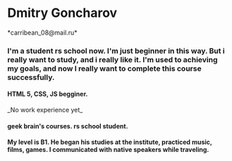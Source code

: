<h1> Dmitry Goncharov </h1>
*carribean_08@mail.ru*
<h3>I'm a student rs school now. I'm just beginner in this way. But i really want to study, and i really like it. I'm used to achieving my goals, 
and now I really want to complete this course successfully.</h3>
<h4>HTML 5, CSS, JS begginer.</h4>
_No work experience yet_
<h4>geek brain's courses. rs school student.</h4>
<h4>
My level is B1. He began his studies at the institute, practiced music, films, games. I communicated with native speakers while traveling.</h4>